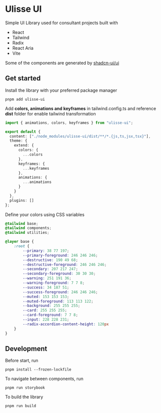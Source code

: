 # Ulisse UI

Simple UI Library used for consultant projects built with

- React
- Tailwind
- Radix
- React Aria
- Vite

Some of the components are generated by [shadcn-ui/ui](https://github.com/shadcn-ui/ui)

## Get started

Install the library with your preferred package manager

`pnpm add ulisse-ui`

Add **colors, animations and keyframes** in tailwind.config.ts and reference **dist** folder for enable tailwind
transformation

```typescript
import { animations, colors, keyframes } from "ulisse-ui";

export default {
  content: ["./node_modules/ulisse-ui/dist/**/*.{js,ts,jsx,tsx}"],
  theme: {
    extend: {
      colors: {
        ...colors
      },
      keyframes: {
        ...keyframes
      },
      animations: {
        ...animations
      }
    }
  },
  plugins: []
};
```

Define your colors using CSS variables

```css
@tailwind base;
@tailwind components;
@tailwind utilities;

@layer base {
    :root {
        --primary: 38 77 197;
        --primary-foreground: 246 246 246;
        --destructive: 190 49 68;
        --destructive-foreground: 246 246 246;
        --secondary: 207 217 247;
        --secondary-foreground: 30 30 30;
        --warning: 251 191 36;
        --warning-foreground: 7 7 8;
        --success: 34 187 51;
        --success-foreground: 246 246 246;
        --muted: 153 153 153;
        --muted-foreground: 113 113 122;
        --background: 255 255 255;
        --card: 255 255 255;
        --card-foreground: 7 7 8;
        --input: 228 228 231;
        --radix-accordion-content-height: 120px
    }
}
```

## Development

Before start, run

`pnpm install --frozen-lockfile`

To navigate between components, run

`pnpm run storybook`

To build the library

`pnpm run build`
